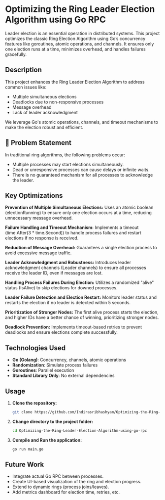 # Optimizing the Ring Leader Election Algorithm using Go RPC

Leader election is an essential operation in distributed systems. This project optimizes the classic Ring Election Algorithm using Go’s concurrency features like goroutines, atomic operations, and channels. It ensures only one election runs at a time, minimizes overhead, and handles failures gracefully.

## Description

This project enhances the Ring Leader Election Algorithm to address common issues like:
- Multiple simultaneous elections
- Deadlocks due to non-responsive processes
- Message overhead
- Lack of leader acknowledgment

We leverage Go's atomic operations, channels, and timeout mechanisms to make the election robust and efficient.

## 🧠 Problem Statement

In traditional ring algorithms, the following problems occur:
- Multiple processes may start elections simultaneously.
- Dead or unresponsive processes can cause delays or infinite waits.
- There is no guaranteed mechanism for all processes to acknowledge the leader.

## Key Optimizations

**Prevention of Multiple Simultaneous Elections:**
Uses an atomic boolean (electionRunning) to ensure only one election occurs at a time, reducing unnecessary message overhead.

**Failure Handling and Timeout Mechanism:**
Implements a timeout (time.After(3 * time.Second)) to handle process failures and restart elections if no response is received.

**Reduction of Message Overhead:**
Guarantees a single election process to avoid excessive message traffic.

**Leader Acknowledgment and Robustness:**
Introduces leader acknowledgment channels (Leader channels) to ensure all processes receive the leader ID, even if messages are lost.

**Handling Process Failures During Election:**
Utilizes a randomized "alive" status (IsAlive) to skip elections for downed processes.

**Leader Failure Detection and Election Restart:**
Monitors leader status and restarts the election if no leader is detected within 5 seconds.

**Prioritization of Stronger Nodes:**
The first alive process starts the election, and higher IDs have a better chance of winning, prioritizing stronger nodes.

**Deadlock Prevention:**
Implements timeout-based retries to prevent deadlocks and ensure elections complete successfully.

## Technologies Used

- **Go (Golang)**: Concurrency, channels, atomic operations
- **Randomization**: Simulate process failures
- **Goroutines**: Parallel execution
- **Standard Library Only**: No external dependencies

## Usage


1. **Clone the repository:**

    ```bash
    git clone https://github.com/Indirasribhashyam/Optimizing-the-Ring-Leader-Election-Algorithm-using-go-rpc.git
    ```

2. **Change directory to the project folder:**

    ```bash
    cd Optimizing-the-Ring-Leader-Election-Algorithm-using-go-rpc
    ```

3. **Compile and Run the application:**

    ```bash
    go run main.go
    ```

## Future Work

* Integrate actual Go RPC between processes.
* Create UI-based visualization of the ring and election progress.
* Extend to dynamic rings (process joins/leaves).
* Add metrics dashboard for election time, retries, etc.
